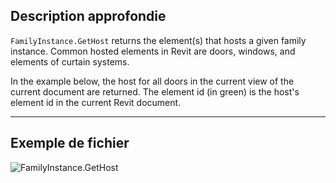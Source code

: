 ## Description approfondie
`FamilyInstance.GetHost` returns the element(s) that hosts a given family instance. Common hosted elements in Revit are doors, windows, and elements of curtain systems.

In the example below, the host for all doors in the current view of the current document are returned. The element id (in green) is the host's element id in the current Revit document.
___
## Exemple de fichier

![FamilyInstance.GetHost](./Revit.Elements.FamilyInstance.GetHost_img.jpg)
